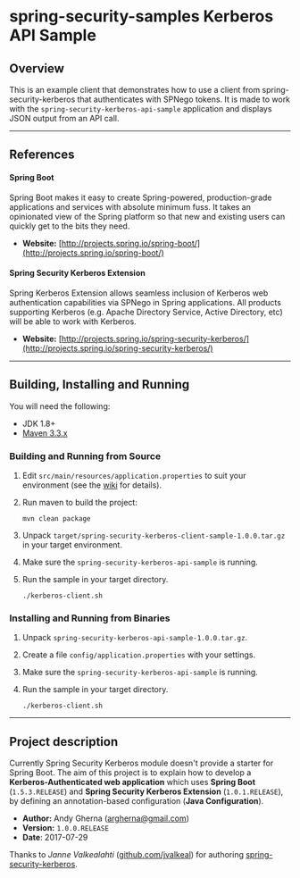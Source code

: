 # spring-security-samples Kerberos API Sample

## Overview

This is an example client that demonstrates how to use a client from spring-security-kerberos that authenticates with SPNego tokens. It is made to work with the `spring-security-kerberos-api-sample` application and displays JSON output from an API call.

---------

## References

#### Spring Boot

Spring Boot makes it easy to create Spring-powered, production-grade applications and services with absolute minimum fuss. It takes an opinionated view of the Spring platform so that new and existing users can quickly get to the bits they need.

- **Website:** [http://projects.spring.io/spring-boot/](http://projects.spring.io/spring-boot/)

#### Spring Security Kerberos Extension

Spring Kerberos Extension allows seamless inclusion of Kerberos web authentication capabilities via SPNego in Spring applications. All products supporting Kerberos (e.g. Apache Directory Service, Active Directory, etc) will be able to work with Kerberos.

- **Website:** [http://projects.spring.io/spring-security-kerberos/](http://projects.spring.io/spring-security-kerberos/)

---------

## Building, Installing and Running

You will need the following:

* JDK 1.8+
* [Maven 3.3.x](https://maven.apache.org/)

### Building and Running from Source

1. Edit `src/main/resources/application.properties` to suit your environment (see the [wiki](https://github.com/argherna/spring-security-samples/wiki) for details).
1. Run maven to build the project:

       mvn clean package

1. Unpack `target/spring-security-kerberos-client-sample-1.0.0.tar.gz` in your target environment.
1. Make sure the `spring-security-kerberos-api-sample` is running.
1. Run the sample in your target directory.

       ./kerberos-client.sh

### Installing and Running from Binaries

1. Unpack `spring-security-kerberos-api-sample-1.0.0.tar.gz`.
1. Create a file `config/application.properties` with your settings.
1. Make sure the `spring-security-kerberos-api-sample` is running.
1. Run the sample in your target directory.

       ./kerberos-client.sh

---------

## Project description

Currently Spring Security Kerberos module doesn't provide a starter for Spring Boot. The aim of this project is to explain how to develop a **Kerberos-Authenticated web application** which uses **Spring Boot** (`1.5.3.RELEASE`) and **Spring Security Kerberos Extension** (`1.0.1.RELEASE`), by defining an annotation-based configuration (**Java Configuration**).

- **Author:** Andy Gherna ([argherna@gmail.com](mailto:argherna@gmail.com))
- **Version:**  `1.0.0.RELEASE`
- **Date**: 2017-07-29

Thanks to *Janne Valkealahti* ([github.com/jvalkeal](https://github.com/jvalkeal)) for authoring [spring-security-kerberos](https://github.com/spring-projects/spring-security-kerberos).